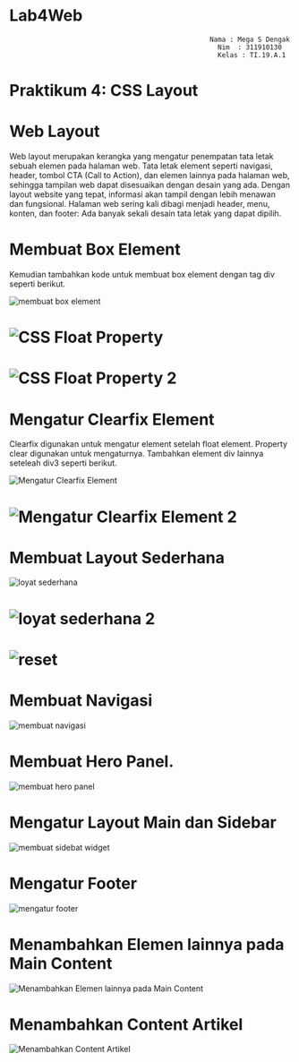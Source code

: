 # Lab4Web

                                                      Nama : Mega S Dengak
                                                        Nim  : 311910130
                                                        Kelas : TI.19.A.1

# Praktikum 4: CSS Layout


# Web Layout
Web layout merupakan kerangka yang mengatur penempatan tata letak sebuah elemen pada 
halaman web. Tata letak element seperti navigasi, header, tombol CTA (Call to Action), dan elemen
lainnya pada halaman web, sehingga tampilan web dapat disesuaikan dengan desain yang ada. 
Dengan layout website yang tepat, informasi akan tampil dengan lebih menawan dan fungsional. 
Halaman web sering kali dibagi menjadi header, menu, konten, dan footer: Ada banyak sekali 
desain tata letak yang dapat dipilih.



# Membuat Box Element
Kemudian tambahkan kode untuk membuat box element dengan tag div seperti berikut.

![membuat box element](https://user-images.githubusercontent.com/56498195/115241404-f8473480-a14a-11eb-8864-9bf689b7fe4d.PNG)

# ![CSS Float Property](https://user-images.githubusercontent.com/56498195/115241459-08f7aa80-a14b-11eb-8164-5bf216369066.PNG)


# ![CSS Float Property 2](https://user-images.githubusercontent.com/56498195/115241498-1745c680-a14b-11eb-98a7-9d6a97f26ec6.PNG)

# Mengatur Clearfix Element
Clearfix digunakan untuk mengatur element setelah float element. Property clear digunakan untuk 
mengaturnya.
Tambahkan element div lainnya seteleah div3 seperti berikut.

![Mengatur Clearfix Element](https://user-images.githubusercontent.com/56498195/115241560-2af12d00-a14b-11eb-928a-ebfa41afda4d.PNG)


 # ![Mengatur Clearfix Element 2](https://user-images.githubusercontent.com/56498195/115241638-42c8b100-a14b-11eb-83d1-8f4958792ddd.PNG)



# Membuat Layout Sederhana
![loyat sederhana](https://user-images.githubusercontent.com/56498195/115242268-ea45e380-a14b-11eb-8e42-443de4aa16e6.PNG)



# ![loyat sederhana 2](https://user-images.githubusercontent.com/56498195/115242411-08134880-a14c-11eb-90c6-4b42ca0ad76e.PNG)


# ![reset](https://user-images.githubusercontent.com/56498195/115242516-224d2680-a14c-11eb-8f04-b5595b838ec4.PNG)


# Membuat Navigasi


![membuat navigasi](https://user-images.githubusercontent.com/56498195/115242804-70622a00-a14c-11eb-90d2-808dca56a077.PNG)


# Membuat Hero Panel.


![membuat hero panel](https://user-images.githubusercontent.com/56498195/115243166-d353c100-a14c-11eb-8f27-1db180427a04.PNG)


# Mengatur Layout Main dan Sidebar

![membuat sidebat widget](https://user-images.githubusercontent.com/56498195/115243397-16159900-a14d-11eb-8405-8ed6bf366f00.PNG)


# Mengatur Footer
![mengatur footer](https://user-images.githubusercontent.com/56498195/115243515-35acc180-a14d-11eb-8fcd-789f0d3650c7.PNG)


# Menambahkan Elemen lainnya pada Main Content
![Menambahkan Elemen lainnya pada Main Content](https://user-images.githubusercontent.com/56498195/115243640-570dad80-a14d-11eb-89ca-ecb615f02816.PNG)


# Menambahkan Content Artikel
![Menambahkan Content Artikel](https://user-images.githubusercontent.com/56498195/115243799-7e647a80-a14d-11eb-82ea-14e72b43d3c4.PNG)
















